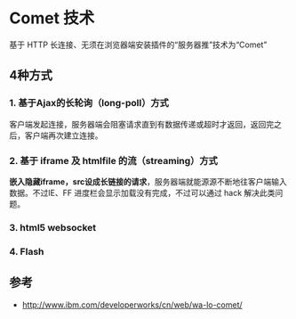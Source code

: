 # Comet 技术

基于 HTTP 长连接、无须在浏览器端安装插件的“服务器推”技术为“Comet”

## 4种方式

### 1. 基于Ajax的长轮询（long-poll）方式

客户端发起连接，服务器端会阻塞请求直到有数据传递或超时才返回，返回完之后，客户端再次建立连接。

### 2. 基于 iframe 及 htmlfile 的流（streaming）方式

**嵌入隐藏iframe，src设成长链接的请求**，服务器端就能源源不断地往客户端输入数据。不过IE、FF 进度栏会显示加载没有完成，不过可以通过 hack 解决此类问题。

### 3. html5 websocket

### 4. Flash

## 参考

- <http://www.ibm.com/developerworks/cn/web/wa-lo-comet/>
